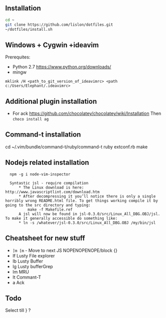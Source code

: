 Installation
------------

``` bash
cd ~
git clone https://github.com/lislon/dotfiles.git
~/dotfiles/install.sh
```

Windows + Cygwin +ideavim
-------------------------

Prerequites: 

 - Python 2.7 https://www.python.org/downloads/
 - mingw


`mklink /H <path_to_git_version_of_ideavimrc> <path c:/Users/Elephant/.ideavimrc>`

Additional plugin installation
------------------------------

 - For ack https://github.com/chocolatey/chocolatey/wiki/Installation 
   Then ``choco install ag``

Command-t installation
----------------------

  cd ~/.vim/bundle/command-t/ruby/command-t
  ruby extconf.rb
  make

Nodejs related installation
---------------------------

      npm -g i node-vim-inspector

      Syntastic jsl - require compilation
          * The Linux download is here: http://www.javascriptlint.com/download.htm
          * After decompressing it you’ll notice there is only a single horribly wrong README.html file. To get things working compile it by going to the src directory and typing:
              make -f Makefile.ref
          A jsl will now be found in jsl-0.3.0/src/Linux_All_DBG.OBJ/jsl. To make it generally accessible do something like:
          * ln -s /whatever/jsl-0.3.0/src/Linux_All_DBG.OBJ /my/bin/jsl 

Cheatsheet for new stuff
-----------------------

 - ``]m [m``  - Move to next JS NOPENOPENOPE/block {}
 - <leader>lf Lusty File explorer
 - <leader>lb Lusty Buffer
 - <leader>lg Lusty bufferGrep
 - <leader>lm MRU
 - <leader>lt Commant-T
 - <leader>a  Ack

 Todo
 ----
 Select till } ?

